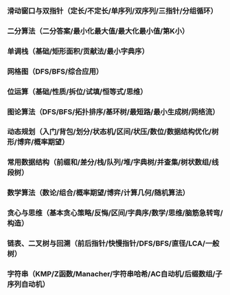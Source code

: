 <h3>滑动窗口与双指针（定长/不定长/单序列/双序列/三指针/分组循环）</h3>
<h3>二分算法（二分答案/最小化最大值/最大化最小值/第K小）</h3>
<h3>单调栈（基础/矩形面积/贡献法/最小字典序）</h3>
<h3>网格图（DFS/BFS/综合应用）</h3>
<h3>位运算（基础/性质/拆位/试填/恒等式/思维）</h3>
<h3>图论算法（DFS/BFS/拓扑排序/基环树/最短路/最小生成树/网络流）</h3>
<h3>动态规划（入门/背包/划分/状态机/区间/状压/数位/数据结构优化/树形/博弈/概率期望）</h3>
<h3>常用数据结构（前缀和/差分/栈/队列/堆/字典树/并查集/树状数组/线段树）</h3>
<h3>数学算法（数论/组合/概率期望/博弈/计算几何/随机算法）</h3>
<h3>贪心与思维（基本贪心策略/反悔/区间/字典序/数学/思维/脑筋急转弯/构造）</h3>
<h3>链表、二叉树与回溯（前后指针/快慢指针/DFS/BFS/直径/LCA/一般树）</h3>
<h3>字符串（KMP/Z函数/Manacher/字符串哈希/AC自动机/后缀数组/子序列自动机）</h3>
